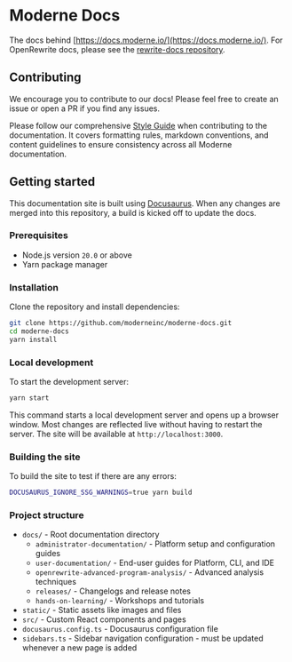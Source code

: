 # Moderne Docs

The docs behind [https://docs.moderne.io/](https://docs.moderne.io/). For OpenRewrite docs, please see the [rewrite-docs repository](https://github.com/openrewrite/rewrite-docs).

## Contributing

We encourage you to contribute to our docs! Please feel free to create an issue or open a PR if you find any issues.

Please follow our comprehensive [Style Guide](./STYLE_GUIDE.md) when contributing to the documentation. It covers formatting rules, markdown conventions, and content guidelines to ensure consistency across all Moderne documentation.

## Getting started

This documentation site is built using [Docusaurus](https://docusaurus.io/). When any changes are merged into this repository, a build is kicked off to update the docs.

### Prerequisites

* Node.js version `20.0` or above
* Yarn package manager

### Installation

Clone the repository and install dependencies:

```bash
git clone https://github.com/moderneinc/moderne-docs.git
cd moderne-docs
yarn install
```

### Local development

To start the development server:

```bash
yarn start
```

This command starts a local development server and opens up a browser window. Most changes are reflected live without having to restart the server. The site will be available at `http://localhost:3000`.

### Building the site

To build the site to test if there are any errors:

```bash
DOCUSAURUS_IGNORE_SSG_WARNINGS=true yarn build
```

### Project structure

* `docs/` - Root documentation directory
  * `administrator-documentation/` - Platform setup and configuration guides
  * `user-documentation/` - End-user guides for Platform, CLI, and IDE
  * `openrewrite-advanced-program-analysis/` - Advanced analysis techniques
  * `releases/` - Changelogs and release notes
  * `hands-on-learning/` - Workshops and tutorials
* `static/` - Static assets like images and files
* `src/` - Custom React components and pages
* `docusaurus.config.ts` - Docusaurus configuration file
* `sidebars.ts` - Sidebar navigation configuration - must be updated whenever a new page is added
